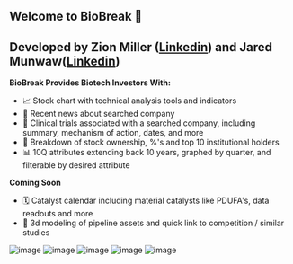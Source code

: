 ## Welcome to BioBreak 👋
## Developed by Zion Miller ([Linkedin](https://www.linkedin.com/in/zion-miller-b15344170/)) and Jared Munwaw([Linkedin](https://www.linkedin.com/in/jared-mumaw-9395a6243/))

**BioBreak Provides Biotech Investors With:**

- 📈 Stock chart with technical analysis tools and indicators
- 📰 Recent news about searched company
- 🧬 Clinical trials associated with a searched company, including summary, mechanism of action, dates, and more
- 💯 Breakdown of stock ownership, %'s and top 10 institutional holders
- 📊 10Q attributes extending back 10 years, graphed by quarter, and filterable by desired attribute

**Coming Soon**
- 🗓️ Catalyst calendar including material catalysts like PDUFA's, data readouts and more
- 💊 3d modeling of pipeline assets and quick link to competition / similar studies

![image](https://user-images.githubusercontent.com/106357206/220455462-c02d4bf1-aedb-46f9-aca3-7d7cf37ad0d1.png)
![image](https://user-images.githubusercontent.com/106357206/220455793-388d50a3-907a-48e8-b476-7a4856a086dc.png)
![image](https://user-images.githubusercontent.com/106357206/220455840-091ac6a1-66ba-4c0e-b19d-afb0aa6e41cf.png)
![image](https://user-images.githubusercontent.com/106357206/220455866-820dc1f4-5d65-40d4-909a-052cdf673972.png)
![image](https://user-images.githubusercontent.com/106357206/220455979-a9fca265-19ba-4f6d-9929-00c58d18e342.png)
